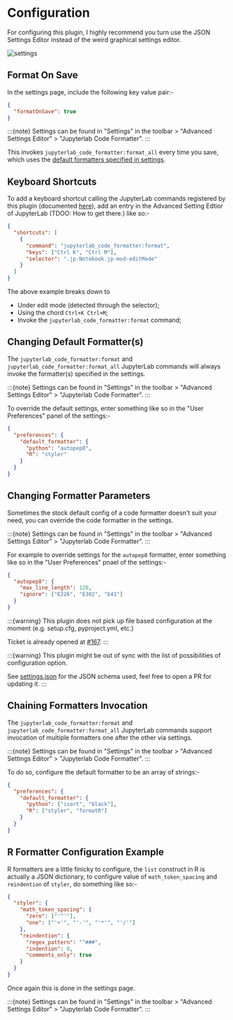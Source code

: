 # Configuration

For configuring this plugin, I highly recommend you turn use the JSON Settings Editor instead of the weird graphical settings editor.

![settings](_static/settings.gif)

## Format On Save

In the settings page, include the following key value pair:-

```json
{
  "formatOnSave": true
}
```

:::{note}
Settings can be found in "Settings" in the toolbar > "Advanced Settings Editor" > "Jupyterlab Code Formatter".
:::

This invokes `jupyterlab_code_formatter:format_all` every time you save, which uses the [default formatters specified in settings](#changing-default-formatters).

## Keyboard Shortcuts

To add a keyboard shortcut calling the JupyterLab commands registered by this plugin (documented [here](usage.md#preface)), add an entry in the Advanced Setting Edtior of JupyterLab (TDOO: How to get there.) like so:-

```json
{
  "shortcuts": [
    {
      "command": "jupyterlab_code_formatter:format",
      "keys": ["Ctrl K", "Ctrl M"],
      "selector": ".jp-Notebook.jp-mod-editMode"
    }
  ]
}
```

The above example breaks down to

- Under edit mode (detected through the selector);
- Using the chord `Ctrl+K Ctrl+M`;
- Invoke the `jupyterlab_code_formatter:format` command;

## Changing Default Formatter(s)

The `jupyterlab_code_formatter:format` and `jupyterlab_code_formatter:format_all` JupyterLab commands will always invoke the formatter(s) specified in the settings.

:::{note}
Settings can be found in "Settings" in the toolbar > "Advanced Settings Editor" > "Jupyterlab Code Formatter".
:::

To override the default settings, enter something like so in the "User Preferences" panel of the settings:-

```json
{
  "preferences": {
    "default_formatter": {
      "python": "autopep8",
      "R": "styler"
    }
  }
}
```

## Changing Formatter Parameters

Sometimes the stock default config of a code formatter doesn't suit your need, you can override the code formatter in the settings.

:::{note}
Settings can be found in "Settings" in the toolbar > "Advanced Settings Editor" > "Jupyterlab Code Formatter".
:::

For example to override settings for the `autopep8` formatter, enter something like so in the "User Preferences" pnael of the settings:-

```json
{
  "autopep8": {
    "max_line_length": 120,
    "ignore": ["E226", "E302", "E41"]
  }
}
```

:::{warning}
This plugin does not pick up file based configuration at the moment (e.g. setup.cfg, pyproject.yml, etc.)

Ticket is already opened at [#167](https://github.com/ryantam626/jupyterlab_code_formatter/issues/167).
:::

:::{warning}
This plugin might be out of sync with the list of possibilities of configuration option.

See [settings.json](https://github.com/ryantam626/jupyterlab_code_formatter/blob/master/schema/settings.json) for the JSON schema used, feel free to open a PR for updating it.
:::

## Chaining Formatters Invocation

The `jupyterlab_code_formatter:format` and `jupyterlab_code_formatter:format_all` JupyterLab commands support invocation of multiple formatters one after the other via settings.

:::{note}
Settings can be found in "Settings" in the toolbar > "Advanced Settings Editor" > "Jupyterlab Code Formatter".
:::

To do so, configure the default formatter to be an array of strings:-

```json
{
  "preferences": {
    "default_formatter": {
      "python": ["isort", "black"],
      "R": ["styler", "formatR"]
    }
  }
}
```

## R Formatter Configuration Example

R formatters are a little finicky to configure, the `list` construct in R is actually a JSON dictionary, to configure value of `math_token_spacing` and `reindention` of `styler`, do something like so:-

```json
{
  "styler": {
    "math_token_spacing": {
      "zero": ["'^'"],
      "one": ["'+'", "'-'", "'*'", "'/'"]
    },
    "reindention": {
      "regex_pattern": "^###",
      "indention": 0,
      "comments_only": true
    }
  }
}
```

Once again this is done in the settings page.

:::{note}
Settings can be found in "Settings" in the toolbar > "Advanced Settings Editor" > "Jupyterlab Code Formatter".
:::
